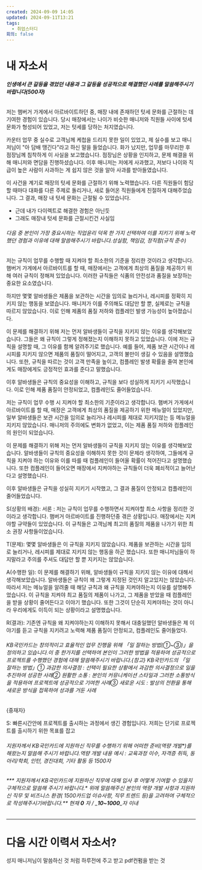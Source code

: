 ```yaml
---
created: 2024-09-09 14:05
updated: 2024-09-11T13:21
tags:
  - 취업스터디
회의: false
---
```

# 내 자소서
###### **인생에서 큰 갈등을 겪었던 내용과 그 갈등을 성공적으로 해결했던 사례를 말씀해주시기 바랍니다(500자)**
저는 햄버거 가게에서 아르바이트하던 중, 매장 내에 존재하던 텃세 문화를 근절하는 데 기여한 경험이 있습니다. 당시 매장에서는 나이가 비슷한 매니저와 직원들 사이에 텃세 문화가 형성되어 있었고, 저는 텃세를 당하는 처지였습니다.

카운터 업무 중 실수로 고객님께 케첩을 드리지 못한 일이 있었고, 제 실수를 보고 매니저님이 "아 담배 땡긴다"라고 하신 말을 들었습니다. 화가 났지만, 업무를 마무리한 후 점장님께 침착하게 이 사실을 보고했습니다. 점장님은 상황을 인지하고, 문제 해결을 위해 매니저와 면담을 진행하셨습니다. 이후 매니저는 저에게 사과했고, 저보다 나이와 직급이 높은 사람이 사과하는 게 쉽지 않은 것을 알아 사과를 받아들였습니다.

이 사건을 계기로 매장의 텃세 문화를 근절하기 위해 노력했습니다. 다른 직원들이 험담할 때마다 대화를 다른 주제로 돌리거나, 새로 들어온 직원들에게 친절하게 대해주었습니다. 그 결과, 매장 내 텃세 문화는 근절될 수 있었습니다.


- 근데 내가 다이렉트로 해결한 경험은 아닌듯
- 그래도 매장내 텃세 문화를 근절시킨건 사실임
###### 다음 중 본인이 가장 중요시하는 직업윤리 덕목 한 가지 선택하여 이를 지키기 위해 노력했던 경험과 이유에 대해 말씀해주시기 바랍니다.성실함, 책임감, 정직함(규칙 준수)






저는 규칙이 업무를 수행할 때 지켜야 할 최소한의 기준을 정리한 것이라고 생각합니다. 햄버거 가게에서 아르바이트를 할 때, 매장에서는 고객에게 최상의 품질을 제공하기 위해 여러 규칙이 정해져 있었습니다. 이러한 규칙들은 식품의 안전성과 품질을 보장하는 중요한 요소였습니다.

하지만 몇몇 알바생들은 제품을 보관하는 시간을 임의로 늘리거나, 레시피를 정확히 지키지 않는 행동을 보였습니다. 매니저가 이를 주의해도 대답만 할 뿐, 실제로는 규칙을 따르지 않았습니다. 이로 인해 제품의 품질 저하와 컴플레인 발생 가능성이 높아졌습니다.

이 문제를 해결하기 위해 저는 먼저 알바생들이 규칙을 지키지 않는 이유를 생각해보았습니다. 그들은 왜 규칙이 그렇게 정해졌는지 이해하지 못하고 있었습니다. 이에 저는 규칙을 설명할 때, 그 이유를 함께 알려주기로 했습니다. 예를 들어, 제품 보관 시간이나 레시피를 지키지 않으면 제품의 품질이 떨어지고, 고객의 불만이 생길 수 있음을 설명했습니다. 또한, 규칙을 따르는 것이 고객 만족을 높이고, 컴플레인 발생 확률을 줄여 본인에게도 매장에게도 긍정적인 효과를 준다고 말했습니다.

이후 알바생들은 규칙의 중요성을 이해하고, 규칙을 보다 성실하게 지키기 시작했습니다. 이로 인해 제품 품질이 안정되었고, 컴플레인도 줄어들었습니다.


저는 규칙이 업무 수행 시 지켜야 할 최소한의 기준이라고 생각합니다. 햄버거 가게에서 아르바이트를 할 때, 매장은 고객에게 최상의 품질을 제공하기 위한 메뉴얼이 있었지만, 일부 알바생들은 보관 시간을 임의로 늘리거나 레시피를 제대로 지키지않는 등 메뉴얼을 지키지 않았습니다. 매니저의 주의에도 변화가 없었고, 이는 제품 품질 저하와 컴플레인의 원인이 되었습니다.

이 문제를 해결하기 위해 저는 먼저 알바생들이 규칙을 지키지 않는 이유를 생각해보았습니다. 알바생들이 규칙의 중요성을 이해하지 못한 것이 문제라 생각하여, 그들에게 규칙을 지켜야 하는 이유와 이를 따를 때 컴플레인이 들어올 확률이 적어진다고 설명했습니다. 또한 컴플레인이 들어오면 매장에서 지켜야하는 규칙들이 더욱 폐쇠적이고 늘어난다고 설명했습니다.

이후 알바생들은 규칙을 성실히 지키기 시작했고, 그 결과 품질이 안정되고 컴플레인이 줄어들었습니다.



S(상황의 배경): 서론 : 
저는 규칙이 업무를 수행하면서 지켜야할 최소 사항을 정리한 것이라고 생각합니다. 햄버거 아르바이트를 진행하던중 겪은 상황입니다. 매장에서는 지켜야할 규약들이 있었습니다. 이 규칙들은 고객님께 최고의 품질의 제품을 나가기 위한 최소 권장 사항들이었습니다.

T(문제):
몇몇 알바생들은 이 규칙을 지키지 않았습니다. 제품을 보관하는 시간을 임의로 늘리거나, 레시피를 제대로 지키지 않는 행동을 하곤 했습니다. 또한 매니저님들이 하지말라고 주의를 주셔도 대답만 할 뿐 지키지는 않았습니다.

A(수행한 일):
이 문제를 해결하기 위해, 알바생들이 규칙을 지키지 않는 이유에 대해서 생각해보았습니다. 알바생들은 규칙이 왜 그렇게 지정된 것인지 알고있지는 않았습니다. 따라서 저는 메뉴얼을 알려줄 때 해당 규칙과 왜 규칙을 지켜야하는지 이유를 설명해주었습니다. 이 규칙을 지켜야 최고 품질의 제품이 나가고, 그 제품을 받았을 때 컴플레인을 받을 상황이 줄어든다고 이야기 했습니다. 또한 그것이 단순히 지켜야하는 것이 아니라 우리에게도 이득이 되는 상황이라고 설명했습니다.


R(결과):
기존엔 규칙을 왜 지켜야하는지 이해하지 못해서 대충일했던 알바생들은 제 이야기를 듣고 규칙을 지키려고 노력해 제품 품질이 안정되고, 컴플레인도 줄어들었다.

###### KB국민카드는 창의적이고 효율적인 업무 진행을 위해 「일 잘하는 방법(①~③)」을 정의하고 있습니다.이 중 한가지를 선택하여 본인이 그러한 방법을 적용하여 성공적으로 프로젝트를 수행했던 경험에 대해 말씀해주시기 바랍니다.{참고} KB국민카드의 「일 잘하는 방법」① 과감한 의사결정 : 선택이 필요한 상황에서 과감한 의사결정으로 일을 추진하여 성공한 사례② 원활한 소통 : 본인의 커뮤니케이션 스타일과 그러한 소통방식을 적용하여 프로젝트에 성공적으로 기여한 사례③ 새로운 시도 : 발상의 전환을 통해 새로운 방식을 접목하여 성과를 거둔 사례

{중재자}

S: 
빠른시간안에 프로젝트를 출시하는 과정에서 생긴 경험입니다. 저희는 단기로 프로젝트를 출시하기 위한 목표를 잡고 



###### 지원자께서 KB국민카드에 지원하신 직무를 수행하기 위해 어떠한 준비(역량 개발*)를 해왔는지 말씀해 주시기 바랍니다.역량 개발 내용 예시 : 교육과정 이수, 자격증 취득, 동아리/학회, 인턴, 경진대회, 기타 활동 등 1500자

###### *** 지원자께서 KB국민카드에 지원하신 직무에 대해 입사 후 어떻게 기여할 수 있을지 구체적으로 말씀해 주시기 바랍니다.* 위에 말씀해주신 본인의 역량 개발 사항과 지원하신 직무 및 비즈니스 환경( 1500카드업 이슈사항, 직무 트렌드 등)을 고려하여 구체적으로 작성해주시기바랍니다.** 현재 _**0**_ 자 / _**10~1000**_자 이내

---
# 다음 시간 이력서 자소서?
성지 매니저님이 말씀하신 것 처럼 하루전에 주고 받고 pdf컨펌을 받는 것